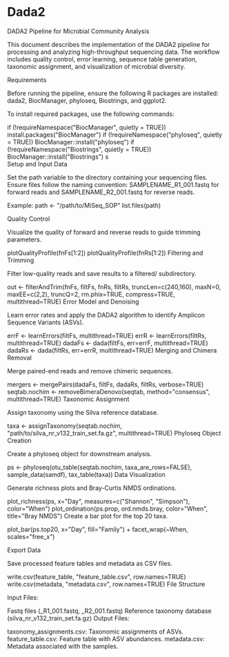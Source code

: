 # Dada2
DADA2 Pipeline for Microbial Community Analysis

This document describes the implementation of the DADA2 pipeline for processing and analyzing high-throughput sequencing data. The workflow includes quality control, error learning, sequence table generation, taxonomic assignment, and visualization of microbial diversity.

Requirements

Before running the pipeline, ensure the following R packages are installed: dada2, BiocManager, phyloseq, Biostrings, and ggplot2.

To install required packages, use the following commands:

if (!requireNamespace("BiocManager", quietly = TRUE)) install.packages("BiocManager")
if (!requireNamespace("phyloseq", quietly = TRUE)) BiocManager::install("phyloseq")
if (!requireNamespace("Biostrings", quietly = TRUE)) BiocManager::install("Biostrings")
s\
Setup and Input Data

Set the path variable to the directory containing your sequencing files.
Ensure files follow the naming convention: SAMPLENAME_R1_001.fastq for forward reads and SAMPLENAME_R2_001.fastq for reverse reads.

Example:
path <- "/path/to/MiSeq_SOP"
list.files(path)

Quality Control

Visualize the quality of forward and reverse reads to guide trimming parameters.

plotQualityProfile(fnFs[1:2])
plotQualityProfile(fnRs[1:2])
Filtering and Trimming

Filter low-quality reads and save results to a filtered/ subdirectory.

out <- filterAndTrim(fnFs, filtFs, fnRs, filtRs, truncLen=c(240,160), maxN=0, maxEE=c(2,2), truncQ=2, rm.phix=TRUE, compress=TRUE, multithread=TRUE)
Error Model and Denoising

Learn error rates and apply the DADA2 algorithm to identify Amplicon Sequence Variants (ASVs).

errF <- learnErrors(filtFs, multithread=TRUE)
errR <- learnErrors(filtRs, multithread=TRUE)
dadaFs <- dada(filtFs, err=errF, multithread=TRUE)
dadaRs <- dada(filtRs, err=errR, multithread=TRUE)
Merging and Chimera Removal

Merge paired-end reads and remove chimeric sequences.

mergers <- mergePairs(dadaFs, filtFs, dadaRs, filtRs, verbose=TRUE)
seqtab.nochim <- removeBimeraDenovo(seqtab, method="consensus", multithread=TRUE)
Taxonomic Assignment

Assign taxonomy using the Silva reference database.

taxa <- assignTaxonomy(seqtab.nochim, "path/to/silva_nr_v132_train_set.fa.gz", multithread=TRUE)
Phyloseq Object Creation

Create a phyloseq object for downstream analysis.

ps <- phyloseq(otu_table(seqtab.nochim, taxa_are_rows=FALSE), sample_data(samdf), tax_table(taxa))
Data Visualization

Generate richness plots and Bray-Curtis NMDS ordinations.


plot_richness(ps, x="Day", measures=c("Shannon", "Simpson"), color="When")
plot_ordination(ps.prop, ord.nmds.bray, color="When", title="Bray NMDS")
Create a bar plot for the top 20 taxa.


plot_bar(ps.top20, x="Day", fill="Family") + facet_wrap(~When, scales="free_x")

Export Data

Save processed feature tables and metadata as CSV files.

write.csv(feature_table, "feature_table.csv", row.names=TRUE)
write.csv(metadata, "metadata.csv", row.names=TRUE)
File Structure

Input Files:

Fastq files (_R1_001.fastq, _R2_001.fastq)
Reference taxonomy database (silva_nr_v132_train_set.fa.gz)
Output Files:

taxonomy_assignments.csv: Taxonomic assignments of ASVs.
feature_table.csv: Feature table with ASV abundances.
metadata.csv: Metadata associated with the samples.